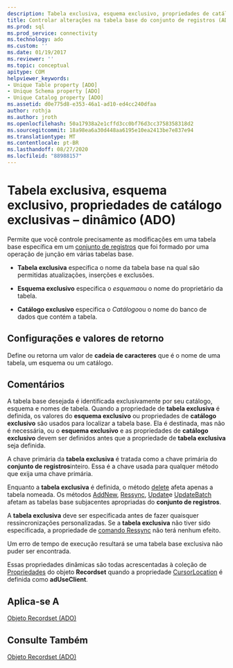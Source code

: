 ```yaml
---
description: Tabela exclusiva, esquema exclusivo, propriedades de catálogo exclusivas – dinâmico (ADO)
title: Controlar alterações na tabela base do conjunto de registros (ADO) | Microsoft Docs
ms.prod: sql
ms.prod_service: connectivity
ms.technology: ado
ms.custom: ''
ms.date: 01/19/2017
ms.reviewer: ''
ms.topic: conceptual
apitype: COM
helpviewer_keywords:
- Unique Table property [ADO]
- Unique Schema property [ADO]
- Unique Catalog property [ADO]
ms.assetid: d0e775d8-e353-46a1-ad10-ed4cc240dfaa
author: rothja
ms.author: jroth
ms.openlocfilehash: 50a17938a2e1cffd3cc0bf76d3cc3758358318d2
ms.sourcegitcommit: 18a98ea6a30d448aa6195e10ea2413be7e837e94
ms.translationtype: MT
ms.contentlocale: pt-BR
ms.lasthandoff: 08/27/2020
ms.locfileid: "88988157"
---
```

# <a name="unique-table-unique-schema-unique-catalog-properties-dynamic-ado"></a>Tabela exclusiva, esquema exclusivo, propriedades de catálogo exclusivas – dinâmico (ADO)
Permite que você controle precisamente as modificações em uma tabela base específica em um [conjunto de registros](./recordset-object-ado.md) que foi formado por uma operação de junção em várias tabelas base.  
  
-   **Tabela exclusiva** especifica o nome da tabela base na qual são permitidas atualizações, inserções e exclusões.  
  
-   **Esquema exclusivo** especifica o *esquema*ou o nome do proprietário da tabela.  
  
-   **Catálogo exclusivo** especifica o *Catálogo*ou o nome do banco de dados que contém a tabela.  
  
## <a name="settings-and-return-values"></a>Configurações e valores de retorno  
 Define ou retorna um valor de **cadeia de caracteres** que é o nome de uma tabela, um esquema ou um catálogo.  
  
## <a name="remarks"></a>Comentários  
 A tabela base desejada é identificada exclusivamente por seu catálogo, esquema e nomes de tabela. Quando a propriedade de **tabela exclusiva** é definida, os valores do **esquema exclusivo** ou propriedades de **catálogo exclusivo** são usados para localizar a tabela base. Ela é destinada, mas não é necessária, ou o **esquema exclusivo** e as propriedades de **catálogo exclusivo** devem ser definidos antes que a propriedade de **tabela exclusiva** seja definida.  
  
 A chave primária da **tabela exclusiva** é tratada como a chave primária do **conjunto de registros**inteiro. Essa é a chave usada para qualquer método que exija uma chave primária.  
  
 Enquanto a **tabela exclusiva** é definida, o método [delete](./delete-method-ado-recordset.md) afeta apenas a tabela nomeada. Os métodos [AddNew](./addnew-method-ado.md), [Ressync](./resync-method.md), [Update](./update-method.md)e [UpdateBatch](./updatebatch-method.md) afetam as tabelas base subjacentes apropriadas do **conjunto de registros**.  
  
 A **tabela exclusiva** deve ser especificada antes de fazer quaisquer ressincronizações personalizadas. Se a **tabela exclusiva** não tiver sido especificada, a propriedade de [comando Ressync](./resync-command-property-dynamic-ado.md) não terá nenhum efeito.  
  
 Um erro de tempo de execução resultará se uma tabela base exclusiva não puder ser encontrada.  
  
 Essas propriedades dinâmicas são todas acrescentadas à coleção de [Propriedades](./properties-collection-ado.md) do objeto **Recordset** quando a propriedade [CursorLocation](./cursorlocation-property-ado.md) é definida como **adUseClient**.  
  
## <a name="applies-to"></a>Aplica-se A  
 [Objeto Recordset (ADO)](./recordset-object-ado.md)  
  
## <a name="see-also"></a>Consulte Também  
 [Objeto Recordset (ADO)](./recordset-object-ado.md)